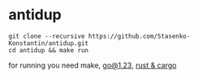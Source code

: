 # antidup

	git clone --recursive https://github.com/Stasenko-Konstantin/antidup.git
	cd antidup && make run
	
for running you need make, [go@1.23](https://go.dev/), [rust & cargo](https://www.rust-lang.org/tools/install)
